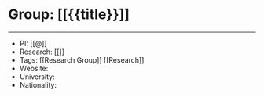 # Group: [[{{title}}]]
---
- PI: [[@]]
- Research: [[]]
- Tags: [[Research Group]] [[Research]]
- Website: 
- University:
- Nationality: 